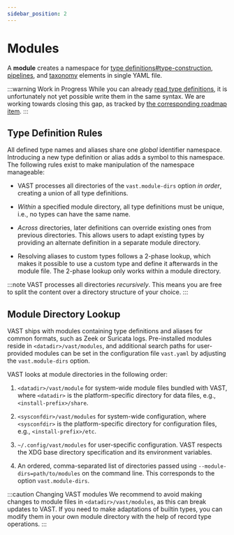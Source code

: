 ```yaml
---
sidebar_position: 2
---
```


# Modules

A **module** creates a namespace for [type
definitions#type-construction](type-system.md),
[pipelines](../pipelines.md), and [taxonomy](taxonomies.md)
elements in single YAML file.

:::warning Work in Progress
While you can already [read type definitions](../../use/introspect/README.md),
it is unfortunately not yet possible write them in the same syntax. We are
working towards closing this gap, as tracked by [the corresponding roadmap
item](https://github.com/tenzir/public-roadmap/issues/15).
:::

## Type Definition Rules

All defined type names and aliases share one *global* identifier namespace.
Introducing a new type definition or alias adds a symbol to this namespace. The
following rules exist to make manipulation of the namespace manageable:

- VAST processes all directories of the `vast.module-dirs` option *in order*,
  creating a union of all type definitions.

- *Within* a specified module directory, all type definitions must be unique,
  i.e., no types can have the same name.

- *Across* directories, later definitions can override existing ones from
  previous directories. This allows users to adapt existing types by providing
  an alternate definition in a separate module directory.

- Resolving aliases to custom types follows a 2-phase lookup, which makes it
  possible to use a custom type and define it afterwards in the module file.
  The 2-phase lookup only works within a module directory.

:::note
VAST processes all directories *recursively*. This means you are free to split
the content over a directory structure of your choice.
:::

## Module Directory Lookup

VAST ships with modules containing type definitions and aliases for common
formats, such as Zeek or Suricata logs. Pre-installed modules reside in
`<datadir>/vast/modules`, and additional search paths for user-provided modules
can be set in the configuration file `vast.yaml` by adjusting the
`vast.module-dirs` option.

VAST looks at module directories in the following order:

1. `<datadir>/vast/module` for system-wide module files bundled with VAST,
   where `<datadir>` is the platform-specific directory for data files, e.g.,
   `<install-prefix>/share`.

2. `<sysconfdir>/vast/modules` for system-wide configuration, where
   `<sysconfdir>` is the platform-specific directory for configuration files,
   e.g., `<install-prefix>/etc`.

3. `~/.config/vast/modules` for user-specific configuration. VAST respects the
   XDG base directory specification and its environment variables.

4. An ordered, comma-separated list of directories passed using
   `--module-dirs=path/to/modules` on the command line. This corresponds to the
   option `vast.module-dirs`.

:::caution Changing VAST modules
We recommend to avoid making changes to module files in
`<datadir>/vast/modules`, as this can break updates to VAST. If you need to make
adaptations of builtin types, you can modify them in your own module directory
with the help of record type operations.
:::
